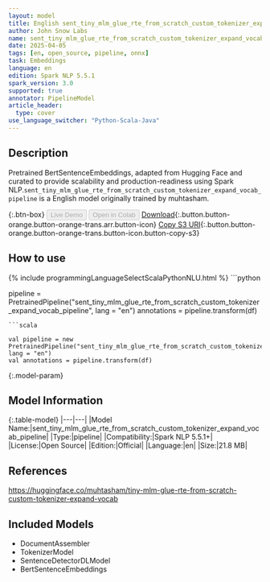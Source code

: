 ```yaml
---
layout: model
title: English sent_tiny_mlm_glue_rte_from_scratch_custom_tokenizer_expand_vocab_pipeline pipeline BertSentenceEmbeddings from muhtasham
author: John Snow Labs
name: sent_tiny_mlm_glue_rte_from_scratch_custom_tokenizer_expand_vocab_pipeline
date: 2025-04-05
tags: [en, open_source, pipeline, onnx]
task: Embeddings
language: en
edition: Spark NLP 5.5.1
spark_version: 3.0
supported: true
annotator: PipelineModel
article_header:
  type: cover
use_language_switcher: "Python-Scala-Java"
---
```


## Description

Pretrained BertSentenceEmbeddings, adapted from Hugging Face and curated to provide scalability and production-readiness using Spark NLP.`sent_tiny_mlm_glue_rte_from_scratch_custom_tokenizer_expand_vocab_pipeline` is a English model originally trained by muhtasham.

{:.btn-box}
<button class="button button-orange" disabled>Live Demo</button>
<button class="button button-orange" disabled>Open in Colab</button>
[Download](https://s3.amazonaws.com/auxdata.johnsnowlabs.com/public/models/sent_tiny_mlm_glue_rte_from_scratch_custom_tokenizer_expand_vocab_pipeline_en_5.5.1_3.0_1743881055662.zip){:.button.button-orange.button-orange-trans.arr.button-icon}
[Copy S3 URI](s3://auxdata.johnsnowlabs.com/public/models/sent_tiny_mlm_glue_rte_from_scratch_custom_tokenizer_expand_vocab_pipeline_en_5.5.1_3.0_1743881055662.zip){:.button.button-orange.button-orange-trans.button-icon.button-copy-s3}

## How to use



<div class="tabs-box" markdown="1">
{% include programmingLanguageSelectScalaPythonNLU.html %}
```python

pipeline = PretrainedPipeline("sent_tiny_mlm_glue_rte_from_scratch_custom_tokenizer_expand_vocab_pipeline", lang = "en")
annotations =  pipeline.transform(df)   

```
```scala

val pipeline = new PretrainedPipeline("sent_tiny_mlm_glue_rte_from_scratch_custom_tokenizer_expand_vocab_pipeline", lang = "en")
val annotations = pipeline.transform(df)

```
</div>

{:.model-param}
## Model Information

{:.table-model}
|---|---|
|Model Name:|sent_tiny_mlm_glue_rte_from_scratch_custom_tokenizer_expand_vocab_pipeline|
|Type:|pipeline|
|Compatibility:|Spark NLP 5.5.1+|
|License:|Open Source|
|Edition:|Official|
|Language:|en|
|Size:|21.8 MB|

## References

https://huggingface.co/muhtasham/tiny-mlm-glue-rte-from-scratch-custom-tokenizer-expand-vocab

## Included Models

- DocumentAssembler
- TokenizerModel
- SentenceDetectorDLModel
- BertSentenceEmbeddings